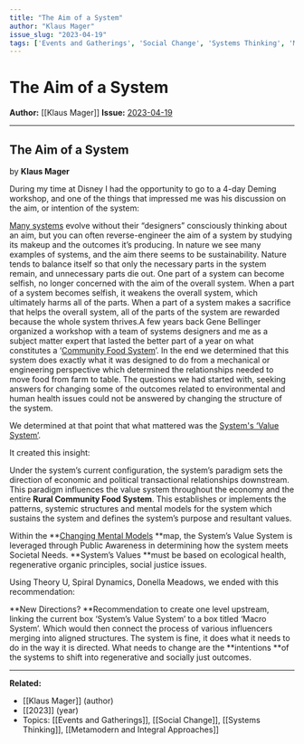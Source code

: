 ```yaml
---
title: "The Aim of a System"
author: "Klaus Mager"
issue_slug: "2023-04-19"
tags: ['Events and Gatherings', 'Social Change', 'Systems Thinking', 'Metamodern and Integral Approaches']
---
```


# The Aim of a System

**Author:** [[Klaus Mager]]
**Issue:** [2023-04-19](https://plex.collectivesensecommons.org/2023-04-19/)

---

## The Aim of a System
by **Klaus Mager**

During my time at Disney I had the opportunity to go to a 4-day Deming workshop, and one of the things that impressed me was his discussion on the aim, or intention of the system:

[Many systems](https://deming.org/what-is-a-system/) evolve without their “designers” consciously thinking about an aim, but you can often reverse-engineer the aim of a system by studying its makeup and the outcomes it’s producing. 
In nature we see many examples of systems, and the aim there seems to be sustainability. Nature tends to balance itself so that only the necessary parts in the system remain, and unnecessary parts die out. One part of a system can become selfish, no longer concerned with the aim of the overall system. When a part of a system becomes selfish, it weakens the overall system, which ultimately harms all of the parts. When a part of a system makes a sacrifice that helps the overall system, all of the parts of the system are rewarded because the whole system thrives.A few years back Gene Bellinger organized a workshop with a team of systems designers and me as a subject matter expert that lasted the better part of a year on what constitutes a ‘[Community Food System](https://kumu.io/stw/rural-community-food-system)’. In the end we determined that this system does exactly what it was designed to do from a mechanical or engineering perspective which determined the relationships needed to move food from farm to table. The questions we had started with, seeking answers for changing some of the outcomes related to environmental and human health issues could not be answered by changing the structure of the system.

We determined at that point that what mattered was the [System's ‘Value System’](https://kumu.io/stw/rural-community-food-system#relevant-factors/systems-value-system). 

It created this insight:

Under the system’s current configuration, the system’s paradigm sets the direction of economic and political transactional relationships downstream. This paradigm influences the value system throughout the economy and the entire **Rural Community Food System**. This establishes or implements the patterns, systemic structures and mental models for the system which sustains the system and defines the system’s purpose and resultant values.

Within the **[Changing Mental Models](https://kumu.io/stw/rural-community-food-system#changing-mental-models/systems-value-system) **map, the System’s Value System is leveraged through Public Awareness in determining how the system meets Societal Needs. **System’s Values **must be based on ecological health, regenerative organic principles, social justice issues.

Using Theory U, Spiral Dynamics, Donella Meadows, we ended with this recommendation:

**New Directions? **Recommendation to create one level upstream, linking the current box ‘System’s Value System’ to a box titled ‘Macro System’. Which would then connect the process of various influencers merging into aligned structures.
The system is fine, it does what it needs to do in the way it is directed. What needs to change are the **intentions **of the systems to shift into regenerative and socially just outcomes.

---

**Related:**
- [[Klaus Mager]] (author)
- [[2023]] (year)
- Topics: [[Events and Gatherings]], [[Social Change]], [[Systems Thinking]], [[Metamodern and Integral Approaches]]

